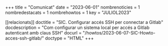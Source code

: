 +++
title             = "Comunicat"
date	 	  	  = "2023-06-01"
nombrenoticies    = 1
nombredestacats   = 1
nombrehowtos   = 1
key 		  	  = "JULIOL2023"

[[relacionats]]
doctitle          = "SIC. Configurar accés SSH per connectar a Gitlab"
docdescription    = "Com configurar un sistema local per accés a Gitlab autenticant amb claus SSH"
docurl            = "/howtos/2023-06-07-SIC-Howto-acces-ssh-gitlab/"
doctype           = "HTML"
+++
